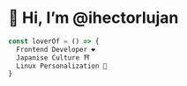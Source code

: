 # 👋 Hi, I’m @ihectorlujan

```javascript
const loverOf = () => {
  Frontend Developer ❤
  Japanise Culture ⛩
  Linux Personalization 🚀
}
```
